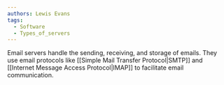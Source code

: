 ```yaml
---
authors: Lewis Evans
tags:
  - Software
  - Types_of_servers
---
```

Email servers handle the sending, receiving, and storage of emails. They use email protocols like [[Simple Mail Transfer Protocol|SMTP]] and [[Internet Message Access Protocol|IMAP]] to facilitate email communication.